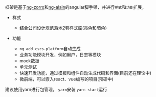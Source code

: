 框架是基于[ng-zorro](https://ng.ant.design/docs/introduce/zh)和[ng-alain](https://ng-alain.com/docs/getting-started/zh)的angular脚手架，并进行`样式`和`功能`扩展。
- 样式
  - 结合公司设计规范落地2套样式库(亮色和暗色)

- 功能
  - `ng add cscs-platform`自动生成
  - 业务功能模块开发，例如用户，日志等模块
  - mock数据
  - 单元测试
  - 快速开发功能，通过模板和组件自动生成代码和界面(目前还在理论中)
  - 微前端，可以嵌入react、vue编写的项目(预研中)

建议使用yarn进行包管理。
`yarn`安装
`yarn start`运行
